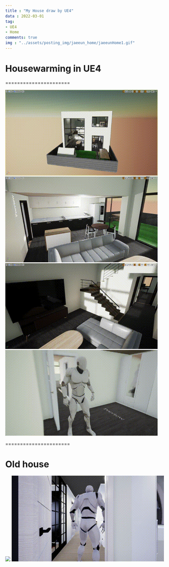 ```yaml
---
title : "My House draw by UE4"
data : 2022-03-01
tag:
- UE4
- Home
comments: true
img : "../assets/posting_img/jaeeun_home/jaeeunHome1.gif"
---
```


# Housewarming in UE4
======================

<img src="../assets/posting_img/jaeeun_home/jaeeunHome1.gif"/>
<img src="../assets/posting_img/jaeeun_home/jaeeunHome2.gif"/>
<img src="../assets/posting_img/jaeeun_home/jaeeunHome3.gif"/>
<img src="../assets/posting_img/jaeeun_home/jaeeunHome4.gif"/>

======================
# Old house
<img src="../assets/posting_img/jaeeun_home/jaeeunHomeOld1.gif"/>
<img src="../assets/posting_img/jaeeun_home/jaeeunHomeOld2.gif"/>